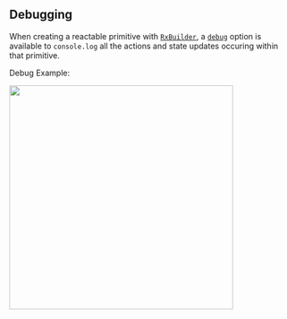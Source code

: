 ## Debugging

When creating a reactable primitive with [`RxBuilder`](/references/core-api#rx-builder), a [`debug`](/references/core-api#rx-config) option is available to `console.log` all the actions and state updates occuring within that primitive.

Debug Example:

<img class="img-fluid" src="/reactables/debug-example.png" width="400" />